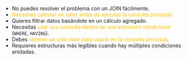 - No puedes resolver el problema con un JOIN fácilmente.
- <span style="color:rgb(255, 192, 0)">Necesitas calcular un valor antes de ejecutar la consulta principal.</span>
- Quieres filtrar datos basándote en un cálculo agregado.
- Necesitas <span style="color:rgb(255, 192, 0)">usar una consulta dentro de una expresión condicional</span> (`WHERE`, `HAVING`).
- Debes <span style="color:rgb(255, 192, 0)">obtener un solo valor para usarlo en la consulta principal</span>.
- Requieres estructuras más legibles cuando hay múltiples condiciones anidadas.
